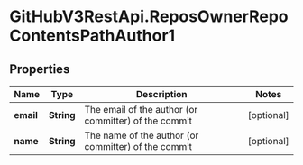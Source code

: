 # GitHubV3RestApi.ReposOwnerRepoContentsPathAuthor1

## Properties

Name | Type | Description | Notes
------------ | ------------- | ------------- | -------------
**email** | **String** | The email of the author (or committer) of the commit | [optional] 
**name** | **String** | The name of the author (or committer) of the commit | [optional] 


